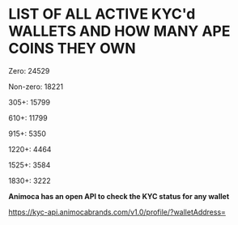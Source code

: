 # LIST OF ALL ACTIVE KYC'd WALLETS AND HOW MANY APE COINS THEY OWN

Zero: 24529

Non-zero: 18221

305+: 15799

610+: 11799

915+: 5350

1220+: 4464

1525+: 3584

1830+: 3222

**Animoca has an open API to check the KYC status for any wallet**

https://kyc-api.animocabrands.com/v1.0/profile/?walletAddress=